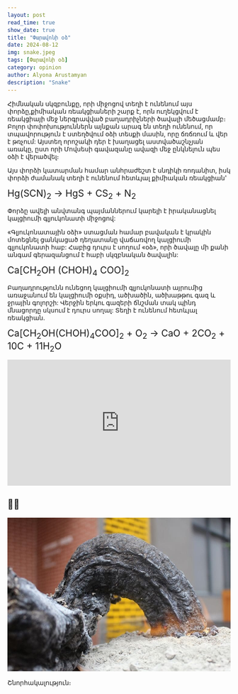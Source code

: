 ```yaml
---
layout: post
read_time: true
show_date: true
title: "Փարավոնի օձ"
date: 2024-08-12
img: snake.jpeg
tags: [Փարավոնի օձ]
category: opinion
author: Alyona Arustamyan
description: "Snake"
---
```

 



Հիմնական սկզբունքը, որի միջոցով տեղի է ունենում այս փորձը,քիմիական ռեակցիաների շարք է,
որն ուղեկցվում է ռեակցիայի մեջ ներգրավված բաղադրիչների ծավալի մեծացմամբ։
Բոլոր փոփոխություններն այնքան արագ են տեղի ունենում, որ տպավորություն է ստեղծվում օձի տեսքի մասին, 
որը ճռճռում և վեր է թռչում: Այստեղ որոշակի դեր է խաղացել աստվածաշնչյան առակը, ըստ որի Մովսեսի գավազանը ավազի մեջ ընկնելուն պես օձի է վերածվել։

Այս փորձի կատարման համար անհրաժեշտ է սնդիկի ռոդանիտ, իսկ  փորձի ժամանակ տեղի է ունենում հետևյալ քիմիական ռեակցիան'

<span style="font-size: 1.5em;">Hg(SCN)<sub>2</sub> → HgS + CS<sub>2</sub> + N<sub>2</sub></span>

Փորձը ավելի անվտանգ պայմաններում կարելի է իրականացնել կալցիումի գլյուկոնատի միջոցով:

«Գլյուկոնատային օձի» ստացման համար բավական է կրակին մոտեցնել ցանկացած դեղատանը վաճառվող կալցիումի գլյուկոնատի հաբ: 
Հաբից դուրս է սողում «օձ», որի ծավալը մի քանի անգամ գերազանցում է հաբի սկզբնական ծավալին:

 <span style="font-size: 1.5em;">Ca[CH<sub>2</sub>OH (CHOH)<sub>4</sub> COO]<sub>2</sub></span>

Բաղադրությունն ունեցող կալցիումի գլյուկոնատի այրումից առաջանում են կալցիումի օքսիդ,
ածխածին, ածխաթթու գազ և ջրային գոլորշի: Վերջին երկու գազերի ճնշման տակ պինդ մնացորդը սկսում է դուրս սողալ: 
Տեղի է ունենում հետևյալ ռեակցիան.

<span style="font-size: 1.5em;">Ca[CH<sub>2</sub>OH(CHOH)<sub>4</sub>COO]<sub>2</sub> + O<sub>2</sub> → CaO + 2CO<sub>2</sub> + 10C + 11H<sub>2</sub>O</span>


<div style="position: relative; padding-bottom: 56.25%; height: 0; overflow: hidden; max-width: 100%; background: #000;">
  <iframe src="https://www.youtube.com/embed/UOekh-vuJI8" style="position: absolute; top: 0; left: 0; width: 100%; height: 100%;" frameborder="0" allow="accelerometer; autoplay; clipboard-write; encrypted-media; gyroscope; picture-in-picture" allowfullscreen></iframe>
</div>

## 🐍🐍

![Փարավոնի օձ](./assets/snake_1.jpeg)

 Շնորհակալություն։
